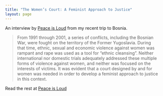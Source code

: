 ```yaml
---
title: "The Women’s Court: A Feminist Approach to Justice"
layout: page
---
```

An interview by [Peace is Loud](http://www.peaceisloud.org/the-womens-court-a-feminist-approach-to-justice/) from my recent trip to Bosnia.

> From 1991 through 2001, a series of conflicts, including the Bosnian War, were fought on the territory of the Former Yugoslavia. During that time, ethnic, sexual and economic violence against women was rampant and rape was used as a tool for “ethnic cleansing”. Neither international nor domestic trials adequately addressed these multiple forms of violence against women, and neither was focused on the interests of victims. It was evident that a court designed by and for women was needed in order to develop a feminist approach to justice in this context.

Read the rest at [Peace is Loud](http://www.peaceisloud.org/the-womens-court-a-feminist-approach-to-justice/)

